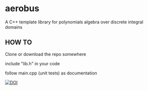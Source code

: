 # aerobus
A C++ template library for polynomials algebra over discrete integral domains


## HOW TO
Clone or download the repo somewhere

include "lib.h" in your code

follow main.cpp (unit tests) as documentation


[![DOI](https://zenodo.org/badge/499577459.svg)](https://zenodo.org/badge/latestdoi/499577459)
